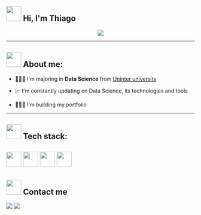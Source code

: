 ## <img src="https://cliply.co/wp-content/uploads/2019/06/391906110_WAVING_HAND_400px.gif" height="40" width="40"> Hi, I'm Thiago

<p align="center">
<img src="https://readme-typing-svg.herokuapp.com?font=monospace&color=00FF002&size=25&center=true&vCenter=true&lines=Data+Science+Student">
</p>

----

## <img src="https://c.tenor.com/oRL3LmyUExYAAAAM/umm-zen.gif" height="40" width="40"> About me:

- 👨🏻‍🎓 I'm majoring in **Data Science** from [Uninter university](https://portal.uninter.com/) 
 
- 📈 I'm constantly updating on Data Science, its technologies and tools

- 👨🏻‍💻 I'm building my portfolio
----

## <img src="https://www.mclab.com/images/T/Tool_animated.gif" height="40" width="40"> Tech stack:

<a href="https://www.mysql.com/"><img src="https://cdn.jsdelivr.net/gh/devicons/devicon/icons/mysql/mysql-plain.svg" height="40" width="40" /></a>
<a href="https://www.postgresql.org/"><img src="https://cdn.jsdelivr.net/gh/devicons/devicon/icons/postgresql/postgresql-plain.svg" height="40" width="40" /></a>
<a href="https://www.python.org/"><img src="https://cdn.jsdelivr.net/gh/devicons/devicon/icons/python/python-original.svg" height="40" width="40" /></a>
<a href="https://www.r-project.org/"><img src="https://cdn.jsdelivr.net/gh/devicons/devicon/icons/r/r-original.svg" height="40" width="40" /></a>
----

## <img src="https://media.giphy.com/media/LnQjpWaON8nhr21vNW/giphy.gif" width="40"> Contact me
  
  <a href="https://www.linkedin.com/in/thiago-alves-7947a6217/"><img src="https://img.shields.io/badge/LinkedIn-0077B5?style=for-the-badge&logo=linkedin&logoColor=white"></a>
  <a href="mailto:tma.bigdata@gmail.com"><img src="https://img.shields.io/badge/Gmail-D14836?style=for-the-badge&logo=gmail&logoColor=white"></a>
